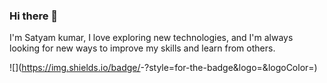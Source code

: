 ### Hi there 👋
 I'm Satyam kumar, I love exploring new technologies, and I'm always looking for new ways to improve my skills and learn from others.

![<Badge Name>](https://img.shields.io/badge/<Badge Text>-<Background Color>?style=for-the-badge&logo=<Icon Name>&logoColor=<Logo Color>)




<!--
**Satyam6767/Satyam6767** is a ✨ _special_ ✨ repository because its `README.md` (this file) appears on your GitHub profile.

Here are some ideas to get you started:

- 🔭 I’m currently working on ...
- 🌱 I’m currently learning ...
- 👯 I’m looking to collaborate on ...
- 🤔 I’m looking for help with ...
- 💬 Ask me about ...
- 📫 How to reach me: ...
- 😄 Pronouns: ...
- ⚡ Fun fact: ...
-->

